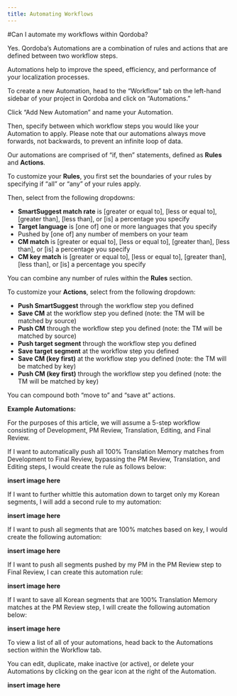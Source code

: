 ```yaml
---
title: Automating Workflows
---
```


#Can I automate my workflows within Qordoba?

Yes. Qordoba’s Automations are a combination of rules and actions that are defined between two workflow steps.

Automations help to improve the speed, efficiency, and performance of your localization processes.

To create a new Automation, head to the “Workflow” tab on the left-hand sidebar of your project in Qordoba and click on “Automations.”

Click “Add New Automation” and name your Automation.

Then, specify between which workflow steps you would like your Automation to apply. Please note that our automations always move forwards, not backwards, to prevent an infinite loop of data.

Our automations are comprised of “if, then” statements, defined as **Rules** and **Actions**.

To customize your **Rules**, you first set the boundaries of your rules by specifying if “all” or “any” of your rules apply.

Then, select from the following dropdowns:

  - **SmartSuggest match rate** is [greater or equal to], [less or equal to], [greater than], [less than], or [is] a percentage you specify
  - **Target language** is [one of] one or more languages that you specify
  - Pushed by [one of] any number of members on your team
  - **CM match** is [greater or equal to], [less or equal to], [greater than], [less than], or [is] a percentage you specify
  - **CM key match** is [greater or equal to], [less or equal to], [greater than], [less than], or [is] a percentage you specify

You can combine any number of rules within the **Rules** section.

To customize your **Actions**, select from the following dropdown:

  - **Push SmartSuggest** through the workflow step you defined
  - **Save CM** at the workflow step you defined (note: the TM will be matched by source)
  - **Push CM** through the workflow step you defined (note: the TM will be matched by source)
  - **Push target segment** through the workflow step you defined
  - **Save target segment** at the workflow step you defined
  - **Save CM (key first)** at the workflow step you defined (note: the TM will be matched by key)
  - **Push CM (key first)** through the workflow step you defined (note: the TM will be matched by key)

You can compound both “move to” and “save at” actions.

**Example Automations:**

For the purposes of this article, we will assume a 5-step workflow consisting of Development, PM Review, Translation, Editing, and Final Review.

If I want to automatically push all 100% Translation Memory matches from Development to Final Review, bypassing the PM Review, Translation, and Editing steps, I would create the rule as follows below:

**insert image here**

If I want to further whittle this automation down to target only my Korean segments, I will add a second rule to my automation:

**insert image here**

If I want to push all segments that are 100% matches based on key, I would create the following automation:

**insert image here**

If I want to push all segments pushed by my PM in the PM Review step to Final Review, I can create this automation rule:

**insert image here**

If I want to save all Korean segments that are 100% Translation Memory matches at the PM Review step, I will create the following automation below:

**insert image here**

To view a list of all of your automations, head back to the Automations section within the Workflow tab.

You can edit, duplicate, make inactive (or active), or delete your Automations by clicking on the gear icon at the right of the Automation.

**insert image here**






